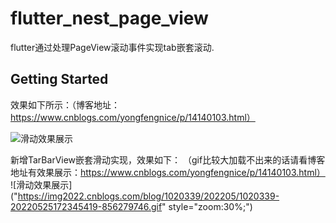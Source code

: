 # flutter_nest_page_view

flutter通过处理PageView滚动事件实现tab嵌套滚动.

## Getting Started



效果如下所示：（博客地址：https://www.cnblogs.com/yongfengnice/p/14140103.html）

![滑动效果展示](https://img2020.cnblogs.com/blog/1020339/202012/1020339-20201217091002691-859153011.gif)

新增TarBarView嵌套滑动实现，效果如下：
（gif比较大加载不出来的话请看博客地址有效果展示：https://www.cnblogs.com/yongfengnice/p/14140103.html）
![滑动效果展示]("https://img2022.cnblogs.com/blog/1020339/202205/1020339-20220525172345419-856279746.gif" style="zoom:30%;")
